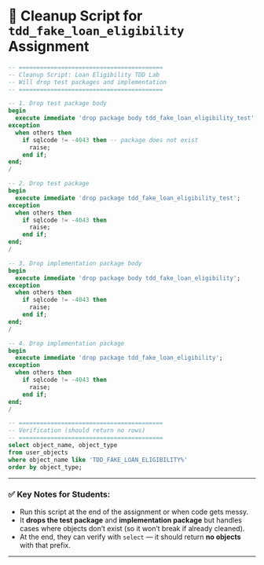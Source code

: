 # 🧹 Cleanup Script for `tdd_fake_loan_eligibility` Assignment

```sql
-- =========================================
-- Cleanup Script: Loan Eligibility TDD Lab
-- Will drop test packages and implementation
-- =========================================

-- 1. Drop test package body
begin
  execute immediate 'drop package body tdd_fake_loan_eligibility_test';
exception
  when others then
    if sqlcode != -4043 then -- package does not exist
      raise;
    end if;
end;
/

-- 2. Drop test package
begin
  execute immediate 'drop package tdd_fake_loan_eligibility_test';
exception
  when others then
    if sqlcode != -4043 then
      raise;
    end if;
end;
/

-- 3. Drop implementation package body
begin
  execute immediate 'drop package body tdd_fake_loan_eligibility';
exception
  when others then
    if sqlcode != -4043 then
      raise;
    end if;
end;
/

-- 4. Drop implementation package
begin
  execute immediate 'drop package tdd_fake_loan_eligibility';
exception
  when others then
    if sqlcode != -4043 then
      raise;
    end if;
end;
/

-- =========================================
-- Verification (should return no rows)
-- =========================================
select object_name, object_type
from user_objects
where object_name like 'TDD_FAKE_LOAN_ELIGIBILITY%'
order by object_type;
```


***

### ✅ Key Notes for Students:

- Run this script at the end of the assignment or when code gets messy.
- It **drops the test package** and **implementation package** but handles cases where objects don’t exist (so it won’t break if already cleaned).
- At the end, they can verify with `select` — it should return **no objects** with that prefix.

***